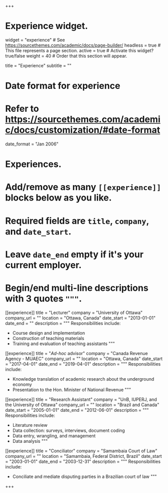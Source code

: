+++
# Experience widget.
widget = "experience"  # See https://sourcethemes.com/academic/docs/page-builder/
headless = true  # This file represents a page section.
active = true  # Activate this widget? true/false
weight = 40  # Order that this section will appear.

title = "Experience"
subtitle = ""

# Date format for experience
#   Refer to https://sourcethemes.com/academic/docs/customization/#date-format
date_format = "Jan 2006"

# Experiences.
#   Add/remove as many `[[experience]]` blocks below as you like.
#   Required fields are `title`, `company`, and `date_start`.
#   Leave `date_end` empty if it's your current employer.
#   Begin/end multi-line descriptions with 3 quotes `"""`.
[[experience]]
  title = "Lecturer"
  company = "University of Ottawa"
  company_url = ""
  location = "Ottawa, Canada"
  date_start = "2013-01-01"
  date_end = ""
  description = """
  Responsibilities include:
  
  * Course design and implementation
  * Construction of teaching materials
  * Training and evaluation of teaching assistants
  """

[[experience]]
  title = "*Ad-hoc* advisor"
  company = "Canada Revenue Agency - MUAEC"
  company_url = ""
  location = "Ottawa, Canada"
  date_start = "2017-04-01"
  date_end = "2019-04-01"
  description = """
  Responsibilities include:
  
  * Knowledge translation of academic research about the underground economy
  * Presentation to the Hon. Minister of National Revenue
  """
  
  [[experience]]
  title = "Research Assistant"
  company = "UnB, IUPERJ, and the University of Ottawa"
  company_url = ""
  location = "Brazil and Canada"
  date_start = "2005-01-01"
  date_end = "2012-06-01"
  description = """
  Responsibilities include:
  
  * Literature review
  * Data collection: surveys, interviews, document coding
  * Data entry, wrangling, and management
  * Data analysis
  """

[[experience]]
  title = "Conciliator"
  company = "Samambaia Court of Law"
  company_url = ""
  location = "Samambaia, Federal District, Brazil"
  date_start = "2003-01-01"
  date_end = "2003-12-31"
  description = """
  Responsibilities include:
  
  * Conciliate and mediate disputing parties in a Brazilian court of law
  """
 
+++
